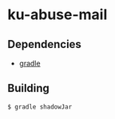 # ku-abuse-mail

## Dependencies

* [gradle](http://gradle.org/)

## Building

```
$ gradle shadowJar
```
